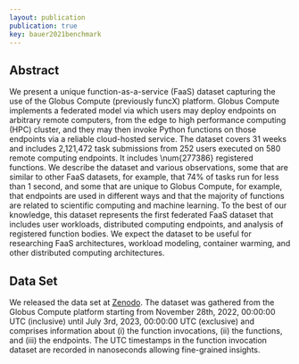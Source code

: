 ```yaml
---
layout: publication
publication: true
key: bauer2021benchmark
---
```


## Abstract
We present a unique function-as-a-service (FaaS) dataset capturing the use of the Globus Compute (previously funcX) platform. Globus Compute implements a federated model via which users may deploy endpoints on arbitrary remote computers, from the edge to high performance computing (HPC) cluster, and they may then invoke Python functions on those endpoints via a reliable cloud-hosted service. The dataset covers 31 weeks and includes 2,121,472 task submissions from 252 users executed on 580 remote computing endpoints. It includes \num{277386} registered functions. We describe the dataset and various observations, some that are similar to other FaaS datasets, for example, that 74\% of tasks run for less than 1 second, and some that are unique to Globus Compute, for example, that endpoints are used in different ways and that the majority of functions are related to scientific computing and machine learning. To the best of our knowledge, this dataset represents the first federated FaaS dataset that includes user workloads, distributed computing endpoints, and analysis of registered function bodies. We expect the dataset to be useful for researching FaaS architectures, workload modeling, container warming, and other distributed computing architectures. 

## Data Set
We released the data set at [Zenodo](https://doi.org/10.5281/zenodo.10044780). The dataset was gathered from the Globus Compute platform starting from November 28th, 2022, 00:00:00 UTC (inclusive) until July 3rd, 2023, 00:00:00 UTC (exclusive) and comprises information about
(i) the function invocations, (ii) the functions, and (iii) the endpoints. The UTC timestamps in the function invocation dataset are recorded in nanoseconds allowing fine-grained insights. 